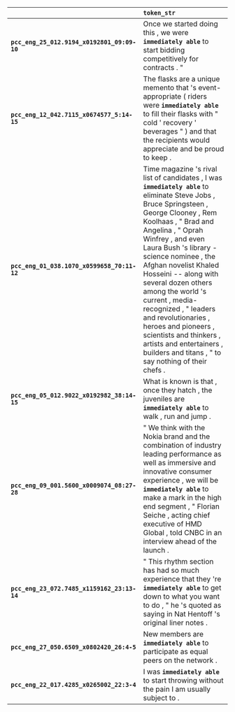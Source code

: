 |                                             | `token_str`                                                                                                                                                                                                                                                                                                                                                                                                                                                                                                                                   |
|:--------------------------------------------|:----------------------------------------------------------------------------------------------------------------------------------------------------------------------------------------------------------------------------------------------------------------------------------------------------------------------------------------------------------------------------------------------------------------------------------------------------------------------------------------------------------------------------------------------|
| **`pcc_eng_25_012.9194_x0192801_09:09-10`** | Once we started doing this , we were __``immediately able``__ to start bidding competitively for contracts . "                                                                                                                                                                                                                                                                                                                                                                                                                                |
| **`pcc_eng_12_042.7115_x0674577_5:14-15`**  | The flasks are a unique memento that 's event- appropriate ( riders were __``immediately able``__ to fill their flasks with " cold ' recovery ' beverages " ) and that the recipients would appreciate and be proud to keep .                                                                                                                                                                                                                                                                                                                 |
| **`pcc_eng_01_038.1070_x0599658_70:11-12`** | Time magazine 's rival list of candidates , I was __``immediately able``__ to eliminate Steve Jobs , Bruce Springsteen , George Clooney , Rem Koolhaas , " Brad and Angelina , " Oprah Winfrey , and even Laura Bush 's library - science nominee , the Afghan novelist Khaled Hosseini -- along with several dozen others among the world 's current , media-recognized , " leaders and revolutionaries , heroes and pioneers , scientists and thinkers , artists and entertainers , builders and titans , " to say nothing of their chefs . |
| **`pcc_eng_05_012.9022_x0192982_38:14-15`** | What is known is that , once they hatch , the juveniles are __``immediately able``__ to walk , run and jump .                                                                                                                                                                                                                                                                                                                                                                                                                                 |
| **`pcc_eng_09_001.5600_x0009074_08:27-28`** | " We think with the Nokia brand and the combination of industry leading performance as well as immersive and innovative consumer experience , we will be __``immediately able``__ to make a mark in the high end segment , " Florian Seiche , acting chief executive of HMD Global , told CNBC in an interview ahead of the launch .                                                                                                                                                                                                          |
| **`pcc_eng_23_072.7485_x1159162_23:13-14`** | " This rhythm section has had so much experience that they 're __``immediately able``__ to get down to what you want to do , " he 's quoted as saying in Nat Hentoff 's original liner notes .                                                                                                                                                                                                                                                                                                                                                |
| **`pcc_eng_27_050.6509_x0802420_26:4-5`**   | New members are __``immediately able``__ to participate as equal peers on the network .                                                                                                                                                                                                                                                                                                                                                                                                                                                       |
| **`pcc_eng_22_017.4285_x0265002_22:3-4`**   | I was __``immediately able``__ to start throwing without the pain I am usually subject to .                                                                                                                                                                                                                                                                                                                                                                                                                                                   |